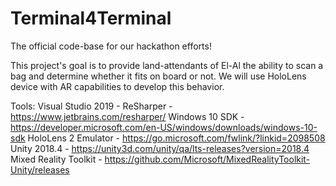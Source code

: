 # Terminal4Terminal
The official code-base for our hackathon efforts! 

This project's goal is to provide land-attendants of El-Al the ability to scan a bag and determine whether it fits on board or not.
We will use HoloLens device with AR capabilities to develop this behavior.

Tools:
Visual Studio 2019 - 
ReSharper - https://www.jetbrains.com/resharper/
Windows 10 SDK - https://developer.microsoft.com/en-US/windows/downloads/windows-10-sdk
HoloLens 2 Emulator - https://go.microsoft.com/fwlink/?linkid=2098508
Unity 2018.4 - https://unity3d.com/unity/qa/lts-releases?version=2018.4
Mixed Reality Toolkit - https://github.com/Microsoft/MixedRealityToolkit-Unity/releases